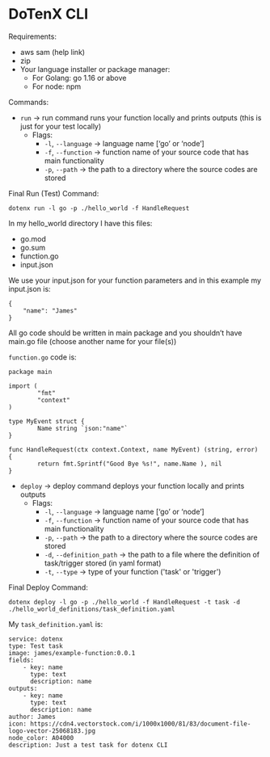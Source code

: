 # DoTenX CLI

Requirements:

- aws sam (help link)
- zip
- Your language installer or package manager:
  - For Golang: go 1.16 or above
  - For node: npm

Commands:
- `run` -> run command runs your function locally and prints outputs (this is just for your test locally)
  - Flags:
    - `-l`, `--language` -> language name [‘go’ or ‘node’]
    - `-f`, `--function` -> function name of your source code that has main functionality
    - `-p`, `--path` -> the path to a directory where the source codes are stored

Final Run (Test) Command:

    dotenx run -l go -p ./hello_world -f HandleRequest

In my hello_world directory I have this files:

- go.mod
- go.sum
- function.go
- input.json

We use your input.json for your function parameters and in this example my input.json is:

    {
        "name": "James"
    }

All go code should be written in main package and you shouldn’t have main.go file (choose another name for your file(s))

`function.go` code is:

    package main

    import (
            "fmt"
            "context"
    )

    type MyEvent struct {
            Name string `json:"name"`
    }

    func HandleRequest(ctx context.Context, name MyEvent) (string, error) {
            return fmt.Sprintf("Good Bye %s!", name.Name ), nil
    }

- `deploy` -> deploy command deploys your function locally and prints outputs
  - Flags:
    - `-l`, `--language` -> language name [‘go’ or ‘node’]
    - `-f`, `--function` -> function name of your source code that has main functionality
    - `-p`, `--path` -> the path to a directory where the source codes are stored
    - `-d`, `--definition_path` -> the path to a file where the definition of task/trigger stored (in yaml format)
    - `-t`, `--type` -> type of your function ('task' or 'trigger')

Final Deploy Command:

    dotenx deploy -l go -p ./hello_world -f HandleRequest -t task -d ./hello_world_definitions/task_definition.yaml

My `task_definition.yaml` is:

    service: dotenx
    type: Test task
    image: james/example-function:0.0.1
    fields:
        - key: name
          type: text
          description: name 
    outputs:
        - key: name
          type: text
          description: name 
    author: James
    icon: https://cdn4.vectorstock.com/i/1000x1000/81/83/document-file-logo-vector-25068183.jpg
    node_color: A04000
    description: Just a test task for dotenx CLI 



